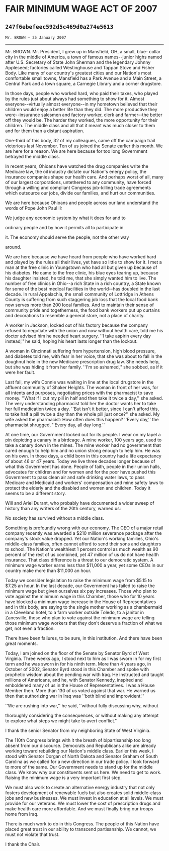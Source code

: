 # FAIR MINIMUM WAGE ACT OF 2007
## `247f6ebefeec592d5c469d0a274e5613`
`Mr. BROWN — 25 January 2007`

---


Mr. BROWN. Mr. President, I grew up in Mansfield, OH, a small, blue-
collar city in the middle of America, a town of famous names--junior 
highs named after U.S. Secretary of State John Sherman and the 
legendary Johnny Appleseed; factories called Westinghouse and Tappan 
Stove and Fisher Body. Like many of our country's greatest cities and 
our Nation's most comfortable small towns, Mansfield has a Park Avenue 
and a Main Street, a Central Park and a town square, a Carnegie Library 
and a corner drugstore.

In those days, people who worked hard, who paid their taxes, who 
played by the rules just about always had something to show for it. 
Almost everyone--virtually almost everyone--in my hometown believed 
that their children would enjoy a better life than they did. The more 
productive they were--insurance salesmen and factory worker, clerk and 
farmer--the better off they would be. The harder they worked, the more 
opportunity for their children. The middle class and all that it meant 
was much closer to them and for them than a distant aspiration.

One-third of this body, 32 of my colleagues, came off the campaign 
trail victorious last November. Ten of us joined the Senate earlier 
this month. We are here for a reason. We are here because for too long 
Government betrayed the middle class.

In recent years, Ohioans have watched the drug companies write the 
Medicare law, the oil industry dictate our Nation's energy policy, the 
insurance companies shape our health care. And perhaps worst of all, 
many of our largest corporations, untethered to any community, have 
forced through a willing and compliant Congress job-killing trade 
agreements which outsource our jobs, divide our families, and hurt our 
communities.

We are here because Ohioans and people across our land understand the 
words of Pope John Paul II:




 We judge any economic system by what it does for and to 


 ordinary people and by how it permits all to participate in 


 it. The economy should serve the people, not the other way 


 around.


We are here because we have heard from people who have worked hard 
and played by the rules all their lives, yet have so little to show for 
it. I met a man at the free clinic in Youngstown who had all but given 
up because of his diabetes. He came to the free clinic, his blue eyes 
tearing up, because his daughter insisted, he told me, that she simply 
wanted him to live. The number of free clinics in Ohio--a rich State in 
a rich country, a State known for some of the best medical facilities 
in the world--has doubled in the last decade. In rural Appalachia, the 
small community of Lottridge in Athens County is suffering from such 
staggering job loss that the local food bank now serves more than 200 
local families. And to maintain their sense of community pride and 
togetherness, the food bank workers put up curtains and decorations to 
resemble a general store, not a place of charity.

A worker in Jackson, locked out of his factory because the company 
refused to negotiate with the union and now without health care, told 
me his doctor advised him he needed heart surgery. ''I take aspirin 
every day instead,'' he said, hoping his heart lasts longer than the 
lockout.

A woman in Cincinnati suffering from hypertension, high blood 
pressure, and diabetes told me, with fear in her voice, that she was 
about to fall in the doughnut hole in the new Medicare prescription 
drug law. She needs help, but she was hiding it from her family. ''I'm 
so ashamed,'' she sobbed, as if it were her fault.

Last fall, my wife Connie was waiting in line at the local drugstore 
in the affluent community of Shaker Heights. The woman in front of her 
was, for all intents and purposes, negotiating prices with the 
pharmacist to save money. ''What if I cut my pill in half and then take 
it twice a day,'' she asked. The very understanding pharmacist told her 
the doctor wants her to take her full medication twice a day. ''But 
isn't it better, since I can't afford this, to take half a pill twice a 
day than the whole pill just once?'' she asked. My wife asked the 
pharmacist: How often does this happen? ''Every day,'' the pharmacist 
shrugged, ''Every day, all day long.''

At one time, our Government looked out for its people. I wear on my 
lapel a pin depicting a canary in a birdcage. A mine worker, 100 years 
ago, used to take a canary down in the mines. The mine worker had no 
government that cared enough to help him and no union strong enough to 
help him. He was on his own. In those days, a child born in this 
country had a life expectancy of about 46 or 47 years. Today we live 
three decades longer because of what this Government has done. People 
of faith, people in their union halls, advocates for children and for 
women and for the poor have pushed this Government to pass clean air 
and safe drinking water laws, to pass Medicare and Medicaid and 
workers' compensation and mine safety laws to protect the elderly and 
the disabled and women and children. Today it seems to be a different 
story.

Will and Ariel Durant, who probably have documented a wider sweep of 
history than any writers of the 20th century, warned us:




 No society has survived without a middle class.


Something is profoundly wrong with our economy. The CEO of a major 
retail company recently was awarded a $210 million severance package 
after the company's stock value dropped. Yet our Nation's working 
families, Ohio's middle-class families, often cannot afford to send 
their sons and daughters to school. The Nation's wealthiest 1 percent 
control as much wealth as 90 percent of the rest of us combined, yet 47 
million of us do not have health insurance. That class difference is a 
threat to our democratic system. A minimum wage worker earns less than 
$11,000 a year, yet some CEOs in our country make more than $11,000 an 
hour.

Today we consider legislation to raise the minimum wage from $5.15 to 
$7.25 an hour. In the last decade, our Government has failed to raise 
the minimum wage but given ourselves six pay increases. Those who plan 
to vote against the minimum wage in this Chamber, those who for 10 
years have blocked a minimum wage increase in the House of 
Representatives and in this body, are saying to the single mother 
working as a chambermaid in a Cleveland hotel, to a farm worker outside 
Toledo, to a janitor in Zanesville, those who plan to vote against the 
minimum wage are telling those minimum wage workers that they don't 
deserve a fraction of what we get, not even a fraction.

There have been failures, to be sure, in this institution. And there 
have been great moments.

Today, I am joined on the floor of the Senate by Senator Byrd of West 
Virginia. Three weeks ago, I stood next to him as I was sworn in for my 
first term and he was sworn in for his ninth term. More than 4 years 
ago, in October of 2002, Senator Byrd stood in this Chamber and spoke 
with prophetic wisdom about the pending war with Iraq. He instructed 
and taught millions of Americans, and he, with Senator Kennedy, 
inspired and emboldened many of us in the House of Representatives. I 
was a House Member then. More than 130 of us voted against that war. He 
warned us then that authorizing war in Iraq was ''both blind and 
improvident.''


''We are rushing into war,'' he said, ''without fully discussing why, 
without


thoroughly considering the consequences, or without making any attempt 
to explore what steps we might take to avert conflict.''

I thank the senior Senator from my neighboring State of West 
Virginia.

The 110th Congress brings with it the breath of bipartisanship too 
long absent from our discourse. Democrats and Republicans alike are 
already working toward rebuilding our Nation's middle class. Earlier 
this week, I stood with Senator Dorgan of North Dakota and Senator 
Graham of South Carolina as we called for a new direction in our trade 
policy. I look forward to more of the same. Our Government needs to 
stand up for the middle class. We know why our constituents sent us 
here. We need to get to work. Raising the minimum wage is a very 
important first step.

We must also work to create an alternative energy industry that not 
only fosters development of renewable fuels but also creates solid 
middle-class jobs and new businesses. We must invest in education at 
all levels. We must provide for our veterans. We must lower the cost of 
prescription drugs and make health care more affordable. And we must 
finally bring our troops home from Iraq.

There is much work to do in this Congress. The people of this Nation 
have placed great trust in our ability to transcend partisanship. We 
cannot, we must not violate that trust.

I thank the Chair.